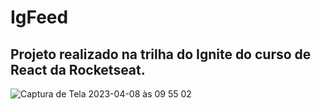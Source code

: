 # IgFeed

## Projeto realizado na trilha do Ignite do curso de React da Rocketseat.

![Captura de Tela 2023-04-08 às 09 55 02](https://user-images.githubusercontent.com/63628121/230722290-618cedfe-093e-45e7-8071-4655a8632f9f.png)
